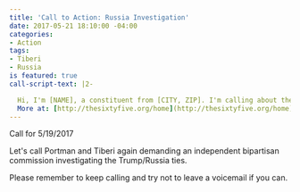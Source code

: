 ```yaml
---
title: 'Call to Action: Russia Investigation'
date: 2017-05-21 18:10:00 -04:00
categories:
- Action
tags:
- Tiberi
- Russia
is featured: true
call-script-text: |2-

  Hi, I'm [NAME], a constituent from [CITY, ZIP]. I'm calling about the investigation into the Trump adminstration's ties to Russia. I'm pleased about the DOJ's apppointment of Robert Mueller as special counsel, but I want Congress to step in as well. Please urge [Senator/Representative NAME] to publicly and legislatively demand the creation of an independent, bipartisan commission. I don't want partisan politics or the Trump Administration's influence to bias the investigation, and I think the public has a right to know the full extent of Trump's involvement with Russia, even if special counsel deems that are no crimes to prosecute. A commission modeled after the 9/11 commission will provide the level of transparency that the American people deserve. Please ask [Senator/Representative NAME] to follow up with me. Thank you!
  More at: [http://thesixtyfive.org/home](http://thesixtyfive.org/home)
---
```


Call for 5/19/2017

Let's call Portman and Tiberi again demanding an independent bipartisan commission investigating the Trump/Russia ties.

Please remember to keep calling and try not to leave a voicemail if you can.